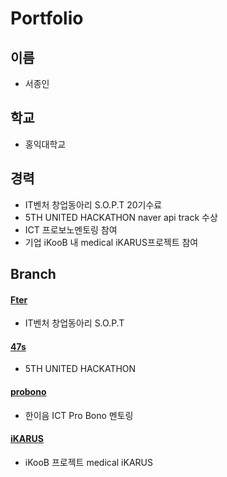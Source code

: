 # Portfolio

## 이름
- 서종인
## 학교
- 홍익대학교
## 경력
- IT벤처 창업동아리 S.O.P.T 20기수료
- 5TH UNITED HACKATHON naver api track 수상
- ICT 프로보노멘토링 참여
- 기업 iKooB 내 medical iKARUS프로젝트 참여

## Branch
#### <a href="https://github.com/like3734/myinven/tree/Fter">Fter</a>
- IT벤처 창업동아리 S.O.P.T
#### <a href="https://github.com/like3734/myinven/tree/47s">47s</a>
- 5TH UNITED HACKATHON
#### <a href="https://github.com/like3734/myinven/tree/probono">probono</a>
- 한이음 ICT Pro Bono 멘토링
#### <a href="https://github.com/like3734/myinven/tree/iKARUS">iKARUS</a>
- iKooB 프로젝트 medical iKARUS
